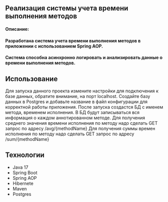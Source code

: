 ## Реализация системы учета времени выполнения методов

#### Описание:
#### Разработана система учета времени выполнения методов в приложении с использованием Spring AOP.
#### Система способна асинхронно логировать и анализировать данные о времени выполнения методов.


## Использование
Для запуска данного проекта измените настройки для подключения к базе данных, обратите внимание, на порт localhost.
Создайте базу данных в Postgres и добавьте название в файл конфигурации для корректной работы приложения.
После запуска создастся БД с именем метода, временем исполнения. В БД будут записываться вся информация о каждом аннотированном методе.
Для получения среднего значения времени исполнения по методу надо сделать GET запрос по адресу /avg/{methodName}
Для получения суммы  времен исполнения по методу надо сделать GET запрос по адресу /sum/{methodName}

## Технологии
- Java 17
- Spring Boot
- Spring AOP
- Hibernete
- Maven
- Postgres

